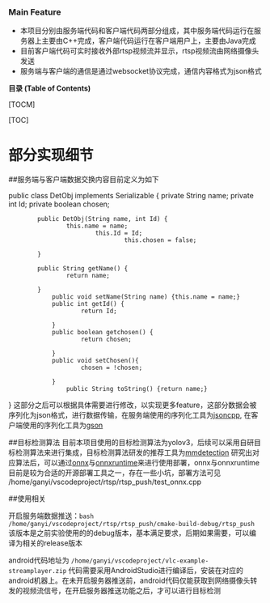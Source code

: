 ### Main Feature 

- 本项目分别由服务端代码和客户端代码两部分组成，其中服务端代码运行在服务器上主要由C++完成，客户端代码运行在客户端用户上，主要由Java完成
- 目前客户端代码可实时接收外部rtsp视频流并显示，rtsp视频流由网络摄像头发送
- 服务端与客户端的通信是通过websocket协议完成，通信内容格式为json格式




**目录 (Table of Contents)**

[TOCM]

[TOC]

# 部分实现细节

##服务端与客户端数据交换内容目前定义为如下

public class DetObj implements Serializable {
    private String name;
        private int Id;
            private boolean chosen;

            public DetObj(String name, int Id) {
                    this.name = name;
                            this.Id = Id;
                                    this.chosen = false;
                                        
            }

            public String getName() {
                    return name;
                        
            }
                public void setName(String name) {this.name = name;}
                public int getId() {
                        return Id;
                            
                }
                public boolean getchosen() {
                        return chosen;
                            
                }
                public void setChosen(){
                        chosen = !chosen;
                            
                }
                    public String toString() {return name;}
                        
}
这部分之后可以根据具体需要进行修改，以实现更多feature，这部分数据会被序列化为json格式，进行数据传输，在服务端使用的序列化工具为[jsoncpp](https://github.com/open-source-parsers/jsoncpp), 在客户端使用的序列化工具为[gson](https://github.com/google/gson)

##目标检测算法
目前本项目使用的目标检测算法为yolov3，后续可以采用自研目标检测算法来进行集成，目标检测算法研发的推荐工具为[mmdetection](https://github.com/open-mmlab/mmdetection) 研究出对应算法后，可以通过[onnx](https://github.com/onnx/onnx)与[onnxruntime](https://github.com/microsoft/onnxruntime)来进行使用部署，onnx与onnxruntime目前是较为合适的开源部署工具之一，存在一些小坑，部署方法可见
    /home/ganyi/vscodeproject/rtsp/rtsp_push/test_onnx.cpp

##使用相关

开启服务端数据推送：`bash /home/ganyi/vscodeproject/rtsp/rtsp_push/cmake-build-debug/rtsp_push`
该版本是之前实验使用的的debug版本，基本满足要求，后期如果需要，可以编译为相关的release版本

android代码地址为 `/home/ganyi/vscodeproject/vlc-example-streamplayer.zip` 代码需要采用AndroidStudio进行编译后，安装在对应的android机器上。在未开启服务器推送前，android代码仅能获取到网络摄像头转发的视频流信号，在开启服务器推送功能之后，才可以进行目标检测


